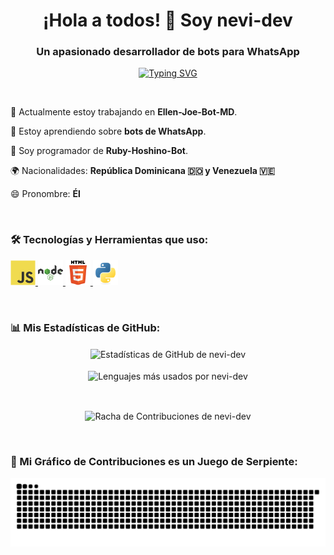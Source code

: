 <h1 align="center">¡Hola a todos! 👋 Soy nevi-dev</h1>
<h3 align="center">Un apasionado desarrollador de bots para WhatsApp</h3>

<p align="center">
  <a href="https://git.io/typing-svg"><img src="https://readme-typing-svg.demolab.com?font=Fira+Code&weight=700&size=25&pause=1000&color=33FF33&center=true&vCenter=true&width=435&lines=Desarrollando+Bots+de+WhatsApp;Programador+de+Ruby-Hoshino-Bot;Automatizando+con+código;Siempre+activo+en+GitHub" alt="Typing SVG" /></a>
</p>

<br>

<p align="left"> 🚀 Actualmente estoy trabajando en <strong>Ellen-Joe-Bot-MD</strong>. </p>
<p align="left"> 🌱 Estoy aprendiendo sobre <strong>bots de WhatsApp</strong>. </p>
<p align="left"> 🤖 Soy programador de <strong>Ruby-Hoshino-Bot</strong>. </p>
<p align="left"> 🌍 Nacionalidades: <strong>República Dominicana 🇩🇴 y Venezuela 🇻🇪</strong> </p>
<p align="left"> 😄 Pronombre: <strong>Él</strong> </p>

<br>

<h3 align="left">🛠️ Tecnologías y Herramientas que uso:</h3>
<p align="left">
  <a href="https://developer.mozilla.org/en-US/docs/Web/JavaScript" target="_blank" rel="noreferrer"> <img src="https://raw.githubusercontent.com/devicons/devicon/master/icons/javascript/javascript-original.svg" alt="javascript" width="40" height="40"/> </a>
  <a href="https://nodejs.org" target="_blank" rel="noreferrer"> <img src="https://raw.githubusercontent.com/devicons/devicon/master/icons/nodejs/nodejs-original-wordmark.svg" alt="nodejs" width="40" height="40"/> </a>
  <a href="https://www.w3.org/html/" target="_blank" rel="noreferrer"> <img src="https://raw.githubusercontent.com/devicons/devicon/master/icons/html5/html5-original-wordmark.svg" alt="html5" width="40" height="40"/> </a>
  <a href="https://www.python.org" target="_blank" rel="noreferrer"> <img src="https://raw.githubusercontent.com/devicons/devicon/master/icons/python/python-original.svg" alt="python" width="40" height="40"/> </a>
</p>

<br>

<h3 align="left">📊 Mis Estadísticas de GitHub:</h3>
<p align="center">
  <img align="center" src="https://github-readme-stats.vercel.app/api?username=nevi-dev&show_icons=true&locale=es&theme=dracula&count_private=true" alt="Estadísticas de GitHub de nevi-dev" />
  <br><br>
  <img align="center" src="https://github-readme-stats.vercel.app/api/top-langs/?username=nevi-dev&layout=compact&locale=es&theme=dracula" alt="Lenguajes más usados por nevi-dev" />
</p>

<br>

<p align="center">
  <img align="center" src="https://github-readme-streak-stats.herokuapp.com/?user=nevi-dev&theme=dracula&locale=es" alt="Racha de Contribuciones de nevi-dev" />
</p>

<br>

<h3 align="left">🐍 Mi Gráfico de Contribuciones es un Juego de Serpiente:</h3>
<p align="center">
  <img src="https://github.com/nevi-dev/nevi-dev/blob/output/github-contribution-grid-snake.svg" alt="Snake animation" />
</p>
